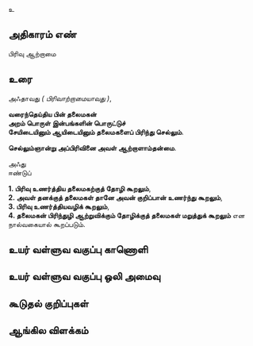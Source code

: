 உ


## அதிகாரம் எண்

பிரிவு ஆற்றாமை 	
## உரை

அஃதாவது _( பிரிவாற்றாமையாவது )_,  

**வரைந்தெய்திய பின் தலைமகன்  
அறம் பொருள் இன்பங்களின் பொருட்டுச்  
சேயிடையினும் ஆயிடையினும் தலைமகளைப் பிரிந்து செல்லும்**.  

**செல்லும்ஞான்று அப்பிரிவினை அவள் ஆற்றாளாம்தன்மை**. 

அஃது  
ஈண்டுப்  

**1. பிரிவு உணர்த்திய தலைமகற்குத் தோழி கூறலும்**,  
**2. அவள் தனக்குத் தலைமகள் தானே அவன் குறிப்பான் உணர்ந்து கூறலும்**,  
**3. பிரிவு உணர்த்தியவழிக் கூறலும்**,  
**4. தலைமகன் பிரிந்துழி ஆற்றுவிக்கும் தோழிக்குத் தலைமகள் மறுத்துக் கூறலும்** என நால்வகையால் கூறப்படும்.

## உயர் வள்ளுவ வகுப்பு காணொளி


## உயர் வள்ளுவ வகுப்பு ஒலி அமைவு 


## கூடுதல் குறிப்புகள்


## ஆங்கில விளக்கம்

